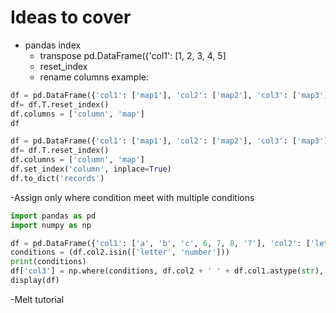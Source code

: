 # Ideas to cover
- pandas index
  - transpose pd.DataFrame({'col1': [1, 2, 3, 4, 5]
  - reset_index
  - rename columns
  example:
  
```python
df = pd.DataFrame({'col1': ['map1'], 'col2': ['map2'], 'col3': ['map3']})
df= df.T.reset_index()
df.columns = ['column', 'map']
df
```

```python
df = pd.DataFrame({'col1': ['map1'], 'col2': ['map2'], 'col3': ['map3']})
df= df.T.reset_index()
df.columns = ['column', 'map']
df.set_index('column', inplace=True)
df.to_dict('records')
```

-Assign only where condition meet with multiple conditions
```python
import pandas as pd
import numpy as np

df = pd.DataFrame({'col1': ['a', 'b', 'c', 6, 7, 8, '?'], 'col2': ['letter', 'letter', 'letter', 'number', 'number', 'number', 'question']})
conditions = (df.col2.isin(['letter', 'number']))
print(conditions)
df['col3'] = np.where(conditions, df.col2 + ' ' + df.col1.astype(str), df.col1)
display(df)
```

-Melt tutorial
```python

```
